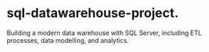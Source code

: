 # sql-datawarehouse-project.
Building a modern data warehouse with SQL Server, including ETL processes, data modelling, and analytics.

